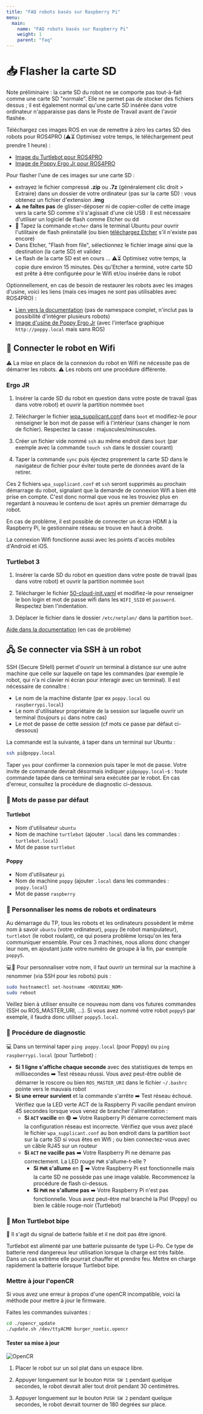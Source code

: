 ```yaml
---
title: "FAQ robots basés sur Raspberry Pi"
menu:
  main:
    name: "FAQ robots basés sur Raspberry Pi"
    weight: 1
    parent: "faq"
---
```


# 📥 Flasher la carte SD

Note préliminaire : la carte SD du robot ne se comporte pas tout-à-fait comme une carte SD "normale". Elle ne permet pas de stocker des fichiers dessus ; il est également normal qu'une carte SD insérée dans votre ordinateur n'apparaisse pas dans le Poste de Travail avant de l'avoir flashée.

Téléchargez ces images ROS en vue de remettre à zéro les cartes SD des robots pour ROS4PRO (⚠️⏳ Optimisez votre temps, le téléchargement peut prendre 1 heure) :

* [Image du Turtlebot pour ROS4PRO](https://github.com/ros4pro/turtlebot3/releases/download/1.0/turtlebot3-ros4pro.7z)
* [Image de Poppy Ergo Jr pour ROS4PRO](https://github.com/poppy-project/poppy_controllers/releases/download/v1.0/poppy-ergo-jr-ros-melodic.img.zip)

Pour flasher l'une de ces images sur une carte SD :

* extrayez le fichier compressé **.zip** ou **.7z** (généralement clic droit > Extraire) dans un dossier de votre ordinateur (pas sur la carte SD) : vous obtenez un fichier d'extension **.img**
* ⚠️ **ne faîtes pas** de glisser-déposer ni de copier-coller de cette image vers la carte SD comme s'il s'agissait d'une clé USB : Il est nécessaire d'utiliser un logiciel de flash comme Etcher ou dd
* 📀 Tapez la commande `etcher` dans le terminal Ubuntu pour ouvrir l'utilitaire de flash préinstallé (ou bien [téléchargez Etcher](https://www.balena.io/etcher/) s'il n'existe pas encore)
* Dans Etcher, "Flash from file", sélectionnez le fichier image ainsi que la destination (la carte SD) et validez
* Le flash de la carte SD est en cours ... ⚠️⏳ Optimisez votre temps, la copie dure environ 15 minutes. Dès qu'Etcher a terminé, votre carte SD est prête à être configurée pour le Wifi et/ou insérée dans le robot

Optionnellement, en cas de besoin de restaurer les robots avec les images d'usine, voici les liens (mais ces images ne sont pas utilisables avec ROS4PRO) :

* [Lien vers la documentation](https://emanual.robotis.com/docs/en/platform/turtlebot3/sbc_setup/#sbc-setup) (pas de namespace complet, n'inclut pas la possibilité d'intégrer plusieurs robots)
* [Image d'usine de Poppy Ergo Jr](https://github.com/poppy-project/poppy-ergo-jr/releases/download/2.0.0/2017-04-06-poppy-ergo-jr.img.zip) (avec l'interface graphique `http://poppy.local` mais sans ROS)

## 📡 Connecter le robot en Wifi

⚠️ La mise en place de la connexion du robot en Wifi ne nécessite pas de démarrer les robots.
⚠️ Les robots ont une procédure différente.

### Ergo JR

1. Insérer la carde SD du robot en question dans votre poste de travail (pas dans votre robot) et ouvrir la partition nommée `boot`

2. Télécharger le fichier [wpa_supplicant.conf](https://files.ros4.pro/wpa_supplicant.conf) dans `boot` et modifiez-le pour renseigner le bon mot de passe wifi à l'intérieur (sans changer le nom de fichier). Respectez la casse : majuscules/minuscules.

3. Créer un fichier vide nommé `ssh` au même endroit dans `boot` (par exemple avec la commande `touch ssh` dans le dossier courant)

4. Taper la commande `sync` puis éjectez proprement la carte SD dans le navigateur de fichier pour éviter toute perte de données avant de la retirer.

Ces 2 fichiers `wpa_supplicant.conf` et `ssh` seront supprimés au prochain démarrage du robot, signalant que la demande de connexion Wifi a bien été prise en compte. C'est donc normal que vous ne les trouviez plus en regardant à nouveau le contenu de `boot` après un premier démarrage du robot.

En cas de problème, il est possible de connecter un écran HDMI à la Raspberry Pi, le gestionnaire réseau se trouve en haut à droite.

La connexion Wifi fonctionne aussi avec les points d'accès mobiles d'Android et iOS.

### Turtlebot 3

1. Insérer la carde SD du robot en question dans votre poste de travail (pas dans votre robot) et ouvrir la partition nommée `boot`

2. Télécharger le fichier [50-cloud-init.yaml](https://files.ros4.pro/50-cloud-init.yaml) et modifiez-le pour renseigner le bon login et mot de passe wifi dans les `WIFI_SSID` et `password`. Respectez bien l'indentation.

3. Déplacer le fichier dans le dossier `/etc/netplan/` dans la partition `boot`.

[Aide dans la documentation](https://emanual.robotis.com/docs/en/platform/turtlebot3/sbc_setup/#configure-the-raspberry-pi-2) (en cas de problème)

## 🖧 Se connecter via SSH à un robot

SSH (Secure SHell) permet d'ouvrir un terminal à distance sur une autre machine que celle sur laquelle on tape les commandes (par exemple le robot, qui n'a ni clavier ni écran pour interagir avec un terminal). Il est nécessaire de connaître :

* Le nom de la machine distante (par ex `poppy.local` ou `raspberrypi.local`)
* Le nom d'utilisateur propriétaire de la session sur laquelle ouvrir un terminal (toujours `pi` dans notre cas)
* Le mot de passe de cette session (cf mots ce passe par défaut ci-dessous)

La commande est la suivante, à taper dans un terminal sur Ubuntu :

```bash
ssh pi@poppy.local
```

Taper `yes` pour confirmer la connexion puis taper le mot de passe. Votre invite de commande devrait désormais indiquer `pi@poppy.local~$` : toute commande tapée dans ce terminal sera exécutée par le robot. En cas d'erreur, consultez la procédure de diagnostic ci-dessous.

### 🔑 Mots de passe par défaut

#### Turtlebot

* Nom d'utilisateur `ubuntu`
* Nom de machine `turtlebot` (ajouter `.local` dans les commandes : `turtlebot.local`)
* Mot de passe `turtlebot`

#### Poppy

* Nom d'utilisateur `pi`
* Nom de machine `poppy` (ajouter `.local` dans les commandes : `poppy.local`)
* Mot de passe `raspberry`

### 🌈 Personnaliser les noms de robots et ordinateurs

Au démarrage du TP, tous les robots et les ordinateurs possèdent le même nom à savoir `ubuntu` (votre ordinateur), `poppy` (le robot manipulateur), `turtlebot` (le robot roulant), ce qui posera problème lorsqu'on les fera communiquer ensemble. Pour ces 3 machines, nous allons donc changer leur nom, en ajoutant juste votre numéro de groupe à la fin, par exemple `poppy5`.

💻🤖 Pour personnaliser votre nom, il faut ouvrir un terminal sur la machine à renommer (via SSH pour les robots) puis :

```bash
sudo hostnamectl set-hostname <NOUVEAU_NOM>
sudo reboot
```

Veillez bien à utiliser ensuite ce nouveau nom dans vos futures commandes (SSH ou ROS_MASTER_URI, ...). Si vous avez nommé votre robot `poppy5` par exemple, il faudra donc utiliser `poppy5.local`.

### 🔧 Procédure de diagnostic

💻 Dans un terminal taper `ping poppy.local` (pour Poppy) ou `ping raspberrypi.local` (pour Turtlebot) :

* **Si 1 ligne s'affiche chaque seconde** avec des statistiques de temps en millisecondes ➡️ Test réseau réussi. Vous avez peut-être oublié de démarrer le roscore ou bien `ROS_MASTER_URI` dans le fichier `~/.bashrc` pointe vers le mauvais robot
* **Si une erreur survient** et la commande s'arrête ➡️ Test réseau échoué. Vérifiez que la LED verte ACT de la Raspberry Pi vacille pendant environ 45 secondes lorsque vous venez de brancher l'alimentation :
  * **Si `ACT` vacille** en 🟢 ➡️ Votre Raspberry Pi démarre correctement mais la configuration réseau est incorrecte. Vérifiez que vous avez placé le fichier `wpa_supplicant.conf` au bon endroit dans la partition `boot` sur la carte SD si vous êtes en Wifi ; ou bien connectez-vous avec un câble RJ45 sur un routeur
  * **Si `ACT` ne vacille pas** ➡️ Votre Raspberry Pi ne démarre pas correctement. La LED rouge `PWR` s'allume-t-elle ?
    * **Si `PWR` s'allume** en 🔴 ➡️ Votre Raspberry Pi est fonctionnelle mais la carte SD ne possède pas une image valable. Recommencez la procédure de flash ci-dessus.
    * **Si `PWR` ne s'allume pas** ➡️ Votre Raspberry Pi  n'est pas fonctionnelle. Vous avez peut-être mal branché la Pixl (Poppy) ou bien le câble rouge-noir (Turtlebot)

### 🔔 Mon Turtlebot bipe

🔋 Il s'agit du signal de batterie faible et il ne doit pas être ignoré.

Turtlebot est alimenté par une batterie puissante de type Li-Po. Ce type de batterie rend dangereux leur utilisation lorsque la charge est très faible. Dans un cas extrême elle pourrait chauffer et prendre feu. Mettre en charge rapidement la batterie lorsque Turtlebot bipe.

### Mettre à jour l'openCR

Si vous avez une erreur à propos d'une openCR incompatible, voici la méthode pour mettre à jour le firmware.

Faites les commandes suivantes :

```bash
cd ./opencr_update
./update.sh /dev/ttyACM0 burger_noetic.opencr
```

#### Tester sa mise à jour

![OpenCR](./img/opencr_models.png)

1. Placer le robot sur un sol plat dans un espace libre.

2. Appuyer longuement sur le bouton `PUSH SW 1` pendant quelque secondes, le robot devrait aller tout droit pendant 30 centimètres.

3. Appuyer longuement sur le bouton `PUSH SW 2` pendant quelque secondes, le robot devrait tourner de 180 degrées sur place.
